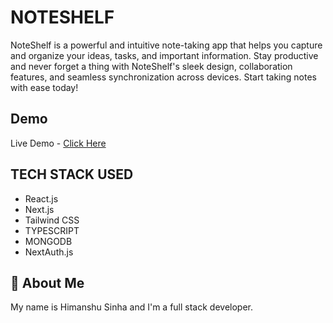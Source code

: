 
# NOTESHELF

NoteShelf is a powerful and intuitive note-taking app that helps you capture and organize your ideas, tasks, and important information. Stay productive and never forget a thing with NoteShelf's sleek design, collaboration features, and seamless synchronization across devices. Start taking notes with ease today!


## Demo

Live Demo - [Click Here](https://noteshelf.vercel.app)


## TECH STACK USED

 - React.js
 - Next.js
 - Tailwind CSS
 - TYPESCRIPT
 - MONGODB
 - NextAuth.js


## 🚀 About Me
My name is Himanshu Sinha and I'm a full stack developer.

